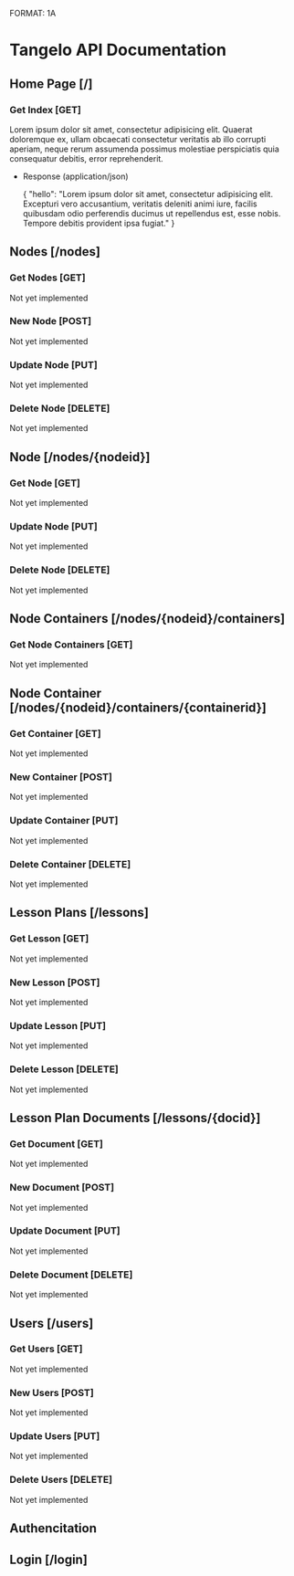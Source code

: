 FORMAT: 1A

# Tangelo API Documentation

## Home Page [/]
### Get Index [GET]

Lorem ipsum dolor sit amet, consectetur adipisicing elit. Quaerat doloremque ex, ullam obcaecati consectetur veritatis ab illo corrupti aperiam, neque rerum assumenda possimus molestiae perspiciatis quia consequatur debitis, error reprehenderit.

+ Response (application/json)

    {
        "hello": "Lorem ipsum dolor sit amet, consectetur adipisicing elit. Excepturi vero accusantium, veritatis deleniti animi iure, facilis quibusdam odio perferendis ducimus ut repellendus est, esse nobis. Tempore debitis provident ipsa fugiat."
    }


## Nodes [/nodes]
### Get Nodes [GET]
Not yet implemented

### New Node [POST]
Not yet implemented

### Update Node [PUT]
Not yet implemented

### Delete Node [DELETE]
Not yet implemented

## Node [/nodes/{nodeid}]
### Get Node [GET]
Not yet implemented

### Update Node [PUT]
Not yet implemented

### Delete Node [DELETE]
Not yet implemented

## Node Containers [/nodes/{nodeid}/containers]
### Get Node Containers [GET]
Not yet implemented

## Node Container [/nodes/{nodeid}/containers/{containerid}]
### Get Container [GET]
Not yet implemented

### New Container [POST]
Not yet implemented

### Update Container [PUT]
Not yet implemented

### Delete Container [DELETE]
Not yet implemented

## Lesson Plans [/lessons]

### Get Lesson [GET]
Not yet implemented

### New Lesson [POST]
Not yet implemented

### Update Lesson [PUT]
Not yet implemented

### Delete Lesson [DELETE]
Not yet implemented

## Lesson Plan Documents [/lessons/{docid}]

### Get Document [GET]
Not yet implemented

### New Document [POST]
Not yet implemented

### Update Document [PUT]
Not yet implemented

### Delete Document [DELETE]
Not yet implemented

## Users [/users]

### Get Users [GET]
Not yet implemented

### New Users [POST]
Not yet implemented

### Update Users [PUT]
Not yet implemented

### Delete Users [DELETE]
Not yet implemented

## Authencitation
## Login [/login]


